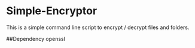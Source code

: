 # Simple-Encryptor


This is a simple command line script to encrypt / decrypt files and folders.

##Dependency
openssl
